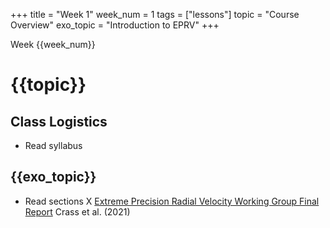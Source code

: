 +++
title = "Week 1"
week_num = 1
tags = ["lessons"]
topic = "Course Overview"
exo_topic = "Introduction to EPRV"
+++

Week {{week_num}}
# {{topic}}

## Class Logistics
- Read syllabus 
<!--
- Sign up for TopHat (see [instructions](https://success.tophat.com/s/article/Student-Top-Hat-Overview-and-Getting-Started-Guide#accountcreation)) by next Tuesday (if you have not already signed up for another course).  You do not have to enter a mobile phone number, credit card number or pay anything.  You can stop once your account is setup and not continue reading once you reach the Attendance section.)
-->

## {{exo_topic}}
- Read sections X [Extreme Precision Radial Velocity Working Group Final Report](https://ui.adsabs.harvard.edu/abs/2021arXiv210714291C/abstract) Crass et al. (2021)

